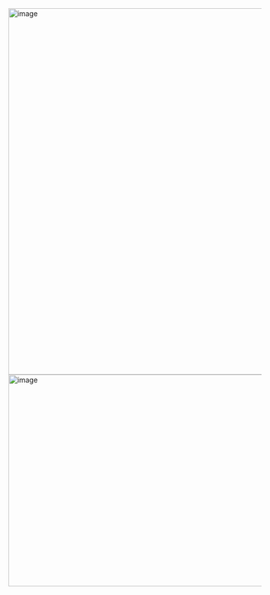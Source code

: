 <img width="1359" height="730" alt="image" src="https://github.com/user-attachments/assets/b2da62d5-2d8a-4cc5-8cc5-d353cee424c8" /> 

<img width="1065" height="422" alt="image" src="https://github.com/user-attachments/assets/dc95fcab-0e2b-4ae9-8ef4-d360bb41de30" />

